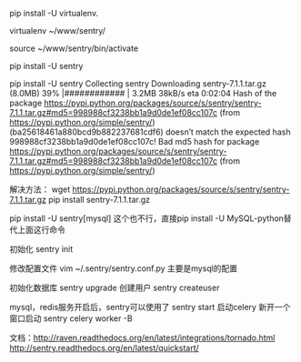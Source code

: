 pip install -U virtualenv.

virtualenv ~/www/sentry/

source ~/www/sentry/bin/activate

pip install -U sentry

pip install -U sentry
Collecting sentry
  Downloading sentry-7.1.1.tar.gz (8.0MB)
      39% |############                    | 3.2MB 38kB/s eta 0:02:04
        Hash of the package https://pypi.python.org/packages/source/s/sentry/sentry-7.1.1.tar.gz#md5=998988cf3238bb1a9d0de1ef08cc107c (from https://pypi.python.org/simple/sentry/) (ba25618461a880bcd9b882237681cdf6) doesn’t match the expected hash 998988cf3238bb1a9d0de1ef08cc107c!
          Bad md5 hash for package https://pypi.python.org/packages/source/s/sentry/sentry-7.1.1.tar.gz#md5=998988cf3238bb1a9d0de1ef08cc107c (from https://pypi.python.org/simple/sentry/)

解决方法：
wget https://pypi.python.org/packages/source/s/sentry/sentry-7.1.1.tar.gz
pip install sentry-7.1.1.tar.gz

pip install -U sentry[mysql]
这个也不行，直接pip install -U MySQL-python替代上面这行命令

初始化
sentry init

修改配置文件
vim ~/.sentry/sentry.conf.py  主要是mysql的配置

初始化数据库
sentry upgrade
创建用户
sentry createuser

mysql，redis服务开启后，sentry可以使用了
sentry start
启动celery
新开一个窗口启动
sentry  celery worker -B


文档：http://raven.readthedocs.org/en/latest/integrations/tornado.html
      http://sentry.readthedocs.org/en/latest/quickstart/


